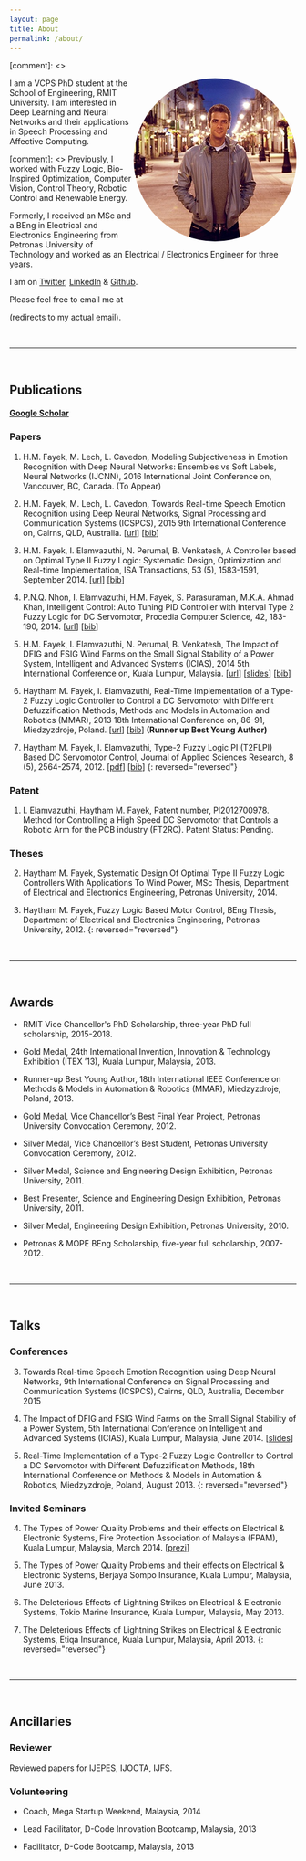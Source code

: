 ```yaml
---
layout: page
title: About
permalink: /about/
---
```


[comment]: <> <p><img src="/assets/Haytham.jpg" alt="Haytham" style="border-radius:100%;float:right;max-height:30%"/></p>

I am a VCPS PhD student at the School of Engineering, RMIT University.
I am interested in Deep Learning and Neural Networks and their applications in Speech Processing and Affective Computing.

[comment]: <> Previously, I worked with Fuzzy Logic, Bio-Inspired Optimization, Computer Vision, Control Theory, Robotic Control and Renewable Energy.

Formerly, I received an MSc and a BEng in Electrical and Electronics Engineering from Petronas University of Technology and worked as an Electrical / Electronics Engineer for three years.

I am on [Twitter](https://twitter.com/HaythamFayek), [LinkedIn](https://www.linkedin.com/in/haythamfayek/) & [Github](https://github.com/haythamfayek).

Please feel free to email me at
<script type="text/javascript">
	//<![CDATA[
	<!--
	var x="function f(x,y){var i,o=\"\",l=x.length;for(i=0;i<l;i++){if(i<108)y++" +
	";y%=127;o+=String.fromCharCode(x.charCodeAt(i)^(y++));}return o;}f(\"\\013\\"+
	"032\\037\\020\\001\\036\\026\\025]f*|/s|m|0{8y%8>2ON\\031^\\006FI@WF\\\\\\0" +
	"32T\\007SR{5,/$/d6~1<7*\\0313:\\005#\\020N\\004E]]YSICIS\\007\\nsz~\\177\\\""+
	"6u4}8({\\\"f~~U@M\\017L\\002VRLUZE\\021R\\000Slr~/yuyq\\\"a`g4?zo+z6>6*\\03" +
	"0.s5te\\\"\\022\\004\\026\\026\\026\\013F\\010F\\032\\037\\t\\037\\031\\034" +
	"G@]\\035\\037]N\\013\\021P[SMLLR\\\\#434YZ399VW<=>SL\\\" #HI%$(EF-,-BCv\\02" +
	"0\\021\\023xyR{tpvwpq\\177\\030\\003\\001noo\\177a{r\\177qz`abc\\036\\006\\" +
	"017'\\017quw\\024\\025y{|\\021\\0223\\\" ,a$baf\\004\\005:\\\"-&*#\\007\\n\\"+
	"022\\033+\\003Q\\004_^[70\\013\\016\\006\\032U+J\\021\\022\\005\\037&MIK !>" +
	"YS514YZ3:9VW>?>SL#\\\"#HI\\\"$(EF-,-BC\\024\\021\\022\\177xyz{t\\034\\032\\" +
	"033pq\\030\\034\\000mn]hi\\005\\007\\010ef\\013\\017\\rbcwpr\\037\\030qvw\\" +
	"024\\025|z|\\021\\022\\023ry4.o:v9*,.>. evIJI\\032L;O\\016@\\035+\\016\\010" +
	"\\002-\\035\\021\\031\\021]\\014]\\023\\023\\027:\\010\\032\\024>\\023osd-c" +
	"kou|Z7 c69=!,7jo<=<q\\\"v'u&.\\\"I\\tPLB\\036NSOGOG\\002U\\023C\\034m\\020o" +
	"\\026\\010Y\\033Q\\031HZJF\\027Fl9j%d+).<*$>*og\",108)"                      ;
	while(x=eval(x));
	//-->
	//]]>
</script>
(redirects to my actual email).

<br/>

---

<br/>

## Publications


#### [Google Scholar](https://scholar.google.com/citations?user=l5T9RtcAAAAJ&hl=en&authuser=1)


### Papers

1. H.M. Fayek, M. Lech, L. Cavedon, Modeling Subjectiveness in Emotion Recognition with Deep Neural Networks: Ensembles vs Soft Labels, Neural Networks (IJCNN), 2016 International Joint Conference on, Vancouver, BC, Canada. (To Appear)

1. H.M. Fayek, M. Lech, L. Cavedon, Towards Real-time Speech Emotion Recognition using Deep Neural Networks, Signal Processing and Communication Systems (ICSPCS), 2015 9th International Conference on, Cairns, QLD, Australia. [[url](http://ieeexplore.ieee.org/xpl/login.jsp?tp=&arnumber=7391796&url=http%3A%2F%2Fieeexplore.ieee.org%2Fxpls%2Fabs_all.jsp%3Farnumber%3D7391796)] [[bib](../assets/bibtex/icspcs.bib)]

1. H.M. Fayek, I. Elamvazuthi, N. Perumal, B. Venkatesh, A Controller based on Optimal Type II Fuzzy Logic: Systematic Design, Optimization and Real-time Implementation, ISA Transactions, 53 (5), 1583-1591, September 2014. [[url](http://www.sciencedirect.com/science/article/pii/S0019057814001219)] [[bib](../assets/bibtex/isa.bib)]

1. P.N.Q. Nhon, I. Elamvazuthi, H.M. Fayek, S. Parasuraman, M.K.A. Ahmad Khan, Intelligent Control: Auto Tuning PID Controller with Interval Type 2 Fuzzy Logic for DC Servomotor, Procedia Computer Science, 42, 183-190, 2014. [[url](http://www.sciencedirect.com/science/article/pii/S1877050914014884)] [[bib](../assets/bibtex/pcs.bib)]

1. H.M. Fayek, I. Elamvazuthi, N. Perumal, B. Venkatesh, The Impact of DFIG and FSIG Wind Farms on the Small Signal Stability of a Power System, Intelligent and Advanced Systems (ICIAS), 2014 5th International Conference on, Kuala Lumpur, Malaysia. [[url](http://ieeexplore.ieee.org/xpl/articleDetails.jsp?arnumber=6869505&refinements%3D4229336421%26filter%3DAND%28p_IS_Number%3A6869438%29)] [[slides](../assets/presentations/Fayek_icias.pdf)] [[bib](../assets/bibtex/icias.bib)]

1. Haytham M. Fayek, I. Elamvazuthi, Real-Time Implementation of a Type-2 Fuzzy Logic Controller to Control a DC Servomotor with Different Defuzzification Methods, Methods and Models in Automation and Robotics (MMAR), 2013 18th International Conference on, 86-91, Miedzyzdroje, Poland. [[url](http://ieeexplore.ieee.org/xpl/articleDetails.jsp?arnumber=6669886)] [[bib](../assets/bibtex/mmar.bib)] **(Runner up Best Young Author)**

1. Haytham M. Fayek, I. Elamvazuthi, Type-2 Fuzzy Logic PI (T2FLPI) Based DC Servomotor Control, Journal of Applied Sciences Research, 8 (5), 2564-2574, 2012. [[pdf](http://www.aensiweb.com/old/jasr/jasr/2012/2564-2574.pdf)] [[bib](../assets/bibtex/jasr.bib)]
{: reversed="reversed"}

### Patent

1. I. Elamvazuthi, Haytham M. Fayek, Patent number, PI2012700978. Method for Controlling a High Speed DC Servomotor that Controls a Robotic Arm for the PCB industry (FT2RC). Patent Status: Pending.


### Theses

2. Haytham M. Fayek, Systematic Design Of Optimal Type II Fuzzy Logic Controllers With Applications To Wind Power, MSc Thesis, Department of Electrical and Electronics Engineering, Petronas University, 2014.

1. Haytham M. Fayek, Fuzzy Logic Based Motor Control, BEng Thesis, Department of Electrical and Electronics Engineering, Petronas University, 2012.
{: reversed="reversed"}

<br/>

---

<br/>

## Awards

- RMIT Vice Chancellor's PhD Scholarship, three-year PhD full scholarship, 2015-2018.

- Gold Medal, 24th International Invention, Innovation & Technology Exhibition (ITEX ’13), Kuala Lumpur, Malaysia, 2013.

- Runner-up Best Young Author, 18th International IEEE Conference on Methods & Models in Automation & Robotics (MMAR), Miedzyzdroje, Poland, 2013.

- Gold Medal, Vice Chancellor’s Best Final Year Project, Petronas University Convocation Ceremony, 2012.

- Silver Medal, Vice Chancellor’s Best Student, Petronas University Convocation Ceremony, 2012.

- Silver Medal, Science and Engineering Design Exhibition, Petronas University, 2011.

- Best Presenter, Science and Engineering Design Exhibition, Petronas University, 2011.

- Silver Medal, Engineering Design Exhibition, Petronas University, 2010.

- Petronas & MOPE BEng Scholarship, five-year full scholarship, 2007-2012.

<br/>

---

<br/>

## Talks


### Conferences

3. Towards Real-time Speech Emotion Recognition using Deep Neural Networks, 9th International Conference on Signal Processing and Communication Systems (ICSPCS), Cairns, QLD, Australia, December 2015

2. The Impact of DFIG and FSIG Wind Farms on the Small Signal Stability of a Power System, 5th International Conference on Intelligent and Advanced Systems (ICIAS), Kuala Lumpur, Malaysia, June 2014. [[slides](../assets/presentations/Fayek_icias.pdf)]

1. Real-Time Implementation of a Type-2 Fuzzy Logic Controller to Control a DC Servomotor with Different Defuzzification Methods, 18th International Conference on Methods & Models in Automation & Robotics, Miedzyzdroje, Poland, August 2013.
{: reversed="reversed"}

### Invited Seminars

4. The Types of Power Quality Problems and their effects on Electrical & Electronic Systems, Fire Protection Association of Malaysia (FPAM), Kuala Lumpur, Malaysia, March 2014. [[prezi](http://prezi.com/raofccgdehyl/?utm_campaign=share&utm_medium=copy&rc=ex0sharecvc)]

3. The Types of Power Quality Problems and their effects on Electrical & Electronic Systems, Berjaya Sompo Insurance, Kuala Lumpur, Malaysia, June 2013.

2. The Deleterious Effects of Lightning Strikes on Electrical & Electronic Systems, Tokio Marine Insurance, Kuala Lumpur, Malaysia, May 2013.

1. The Deleterious Effects of Lightning Strikes on Electrical & Electronic Systems, Etiqa Insurance, Kuala Lumpur, Malaysia, April 2013.
{: reversed="reversed"}

<br/>

---

<br/>

## Ancillaries

### Reviewer

Reviewed papers for IJEPES, IJOCTA, IJFS.


### Volunteering

- Coach, Mega Startup Weekend, Malaysia, 2014

- Lead Facilitator, D-Code Innovation Bootcamp, Malaysia, 2013

- Facilitator, D-Code Bootcamp, Malaysia, 2013
